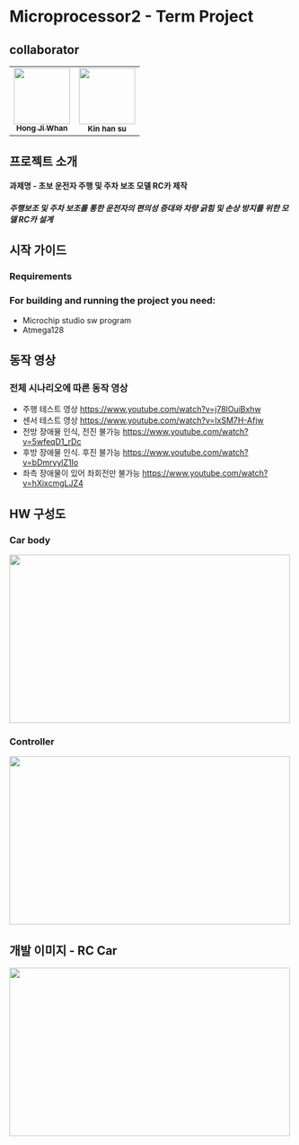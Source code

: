 # Microprocessor2 - Term Project
## collaborator
<table>
  <tr>
  <!--
  <td align="center"><b>Team Leader</b></sub></a><br /></td>
  <td align="center"><b>Autonomous Driving</b></sub></a><br /></td>
  <td align="center"><b>S/W</b></sub></a><br /></td>
  <td align="center"><b>S/W</b></sub></a><br /></td>
  -->
  </tr>
    <td align="center"><a href="https://github.com/HJW-storage"><img src="https://user-images.githubusercontent.com/103934004/229440749-5e448f84-ee88-48d5-8d2e-22881c1d4baf.jpeg" width="100px;" alt=""/><br /><sub><b>Hong Ji Whan</b></sub></a><br /></td>
    <td align="center"><img src="https://user-images.githubusercontent.com/113449410/231176805-0df7a553-98de-4d5c-a073-c084e019d3ac.jpg" width="100px;" alt=""/><br /><sub><b>Kin han su</b></sub><br /></td>
  </tr>
</table>
<!-- ![RC_CAR body](https://user-images.githubusercontent.com/113449410/231169656-a39c019c-36e5-48e5-b870-96224d49c9e3.jpg) -->

<!-- ### 이미지 사이즈 조절 -->



## 프로젝트 소개
#### 과제명 - 초보 운전자 주행 및 주차 보조 모델 RC카 제작
##### 주행보조 및 주차 보조를 통한 운전자의 편의성 증대와 차량 긁힘 및 손상 방지를 위한 모델 RC카 설계

## 시작 가이드
### Requirements  
### For building and running the project you need:
* Microchip studio sw program 
* Atmega128 

## 동작 영상
### 전체 시나리오에 따른 동작 영상
* 주행 테스트 영상 https://www.youtube.com/watch?v=j78lOuiBxhw
* 센서 테스트 영상 https://www.youtube.com/watch?v=IxSM7H-Afjw
* 전방 장애물 인식, 전진 불가능 https://www.youtube.com/watch?v=5wfeqD1_rDc
* 후방 장애물 인식. 후진 불가능 https://www.youtube.com/watch?v=bDmryylZ1Io
* 좌측 장애물이 있어 좌회전만 불가능 https://www.youtube.com/watch?v=hXixcmgLJZ4

## HW 구성도 
### Car body
<img src="https://user-images.githubusercontent.com/113449410/231181395-a209ace5-1c47-425d-8cff-d4a0e292b178.png"  width="500" height="300">

### Controller
<img src="https://user-images.githubusercontent.com/113449410/231181509-5d642896-f78a-47aa-9b83-5dc152e6be20.png"  width="500" height="300">

## 개발 이미지 - RC Car
<img src="https://user-images.githubusercontent.com/113449410/231184237-7381bc5b-d67c-490a-82f4-ad78534c6a38.jpg"  width="500" height="300">
